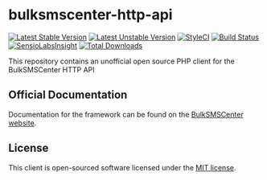 # bulksmscenter-http-api

[![Latest Stable Version](https://poser.pugx.org/sevenymedia/bulksmscenter-http-api/v/stable.svg)](https://packagist.org/packages/sevenymedia/bulksmscenter-http-api)
[![Latest Unstable Version](https://poser.pugx.org/sevenymedia/bulksmscenter-http-api/v/unstable.svg)](https://packagist.org/packages/sevenymedia/bulksmscenter-http-api)
[![StyleCI](https://styleci.io/repos/53659964/shield?style=flat)](https://styleci.io/repos/53659964)
[![Build Status](https://img.shields.io/travis/sevenymedia/bulksmscenter-http-api.svg)](https://packagist.org/packages/sevenymedia/bulksmscenter-http-api)
[![SensioLabsInsight](https://img.shields.io/sensiolabs/i/3e88b997-922a-4870-8502-6650dd7e647d.svg)](https://insight.sensiolabs.com/projects/3498f336-4466-47c0-9209-87130710af90)
[![Total Downloads](https://img.shields.io/packagist/dt/sevenymedia/bulksmscenter-http-api.svg)](https://packagist.org/packages/sevenymedia/bulksmscenter-http-api)

This repository contains an unofficial open source PHP client for the BulkSMSCenter HTTP API

## Official Documentation

Documentation for the framework can be found on the [BulkSMSCenter website](https://www.bulksmscenter.nl/informatie/verzendopties/).

## License

This client is open-sourced software licensed under the [MIT license](http://opensource.org/licenses/MIT).
